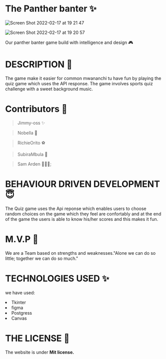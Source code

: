 # The Panther banter &#10024;

![Screen Shot 2022-02-17 at 19 21 47](https://user-images.githubusercontent.com/62022158/154525754-f2d1a274-9701-4e1f-809a-16aefdb2f3d7.png)

![Screen Shot 2022-02-17 at 19 20 57](https://user-images.githubusercontent.com/62022158/154525914-8a7f4d86-6e5f-47ea-bacc-71961835aa99.png)

Our panther banter game build with intelligence and design 🎮

# DESCRIPTION &#127800;

The game make it easier for common mwananchi tu have fun by
playing the quiz game which uses the API response. The game involves
sports quiz challenge with a sweet background music.
 

# Contributors &#129409;

> Jimmy-oss &#10024;

> Nobella 🌺

> RichieOrito ⚽

> SubiraMbula 🌼

> Sam Arden 👨🏾‍💻;

# BEHAVIOUR DRIVEN DEVELOPMENT 😇

The Quiz game uses the Api reponse which enables users to choose random choices on the game which they feel are confortably and at the end of the game
the users is able to know his/her scores and this makes it fun.

# M.V.P 🤝

We are a Team based on strengths and weaknesses."Alone we can do so little; together we can do so much."

# TECHNOLOGIES USED &#10024;

we have used:

<li>Tkinter</li>
<li>figma</li>
<li>Postgress</li>
<li>Canvas</li>
</ul>

# THE LICENSE &#127800;

The website is under <b>Mit license.</b>
